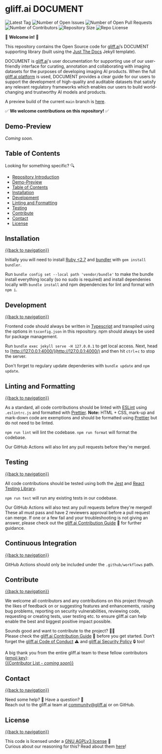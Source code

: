 # gliff.ai DOCUMENT

![Latest Tag](https://img.shields.io/github/v/tag/gliff-ai/document?&label=latest_tag&style=flat-square&color=f2f2f2) ![Number of Open Issues](https://img.shields.io/github/issues/gliff-ai/document?style=flat-square&color=yellow) ![Number of Open Pull Requests](https://img.shields.io/github/issues-pr/gliff-ai/document?style=flat-square&color=yellow) ![Number of Contributors](https://img.shields.io/github/contributors/gliff-ai/document?style=flat-square&color=yellow) ![Repository Size](https://img.shields.io/github/repo-size/gliff-ai/document?style=flat-square&color=red) ![Repo License](https://img.shields.io/github/license/gliff-ai/geolocation-map?color=0078FF&style=flat-square)

👋 **Welcome in!** 👋

This repository contains the Open Source code for [gliff.ai](https://gliff.ai)’s DOCUMENT supporting library (built using the [Just The Docs](https://pmarsceill.github.io/just-the-docs/) Jekyll template). 

DOCUMENT is [gliff.ai](https://gliff.ai)'s user documentation for supporting use of our user-friendly interface for curating, annotation and collaborating with imaging datasets for the purposes of developing imaging AI products. When the full [gliff.ai platform](https://gliff.ai/software/) is used, DOCUMENT provides a clear guide for our users to support the development of high-quality and auditable datasets that satisfy any relevant regulatory frameworks which enables our users to build world-changing and trustworthy AI models and products.

A preview build of the current `main` branch is [here](https://docs.gliff.app/).

✅ **We welcome contributions on this repository!** ✅

## Demo-Preview

_Coming soon._

## Table of Contents

Looking for something specific? 🔍

- [Repository Introduction](#gliffai-document)
- [Demo-Preview](#demo-preview)
- [Table of Contents](#table-of-contents)
- [Installation](#installation)
- [Development](#development)
- [Linting and Formatting](#linting-and-formatting)
- [Testing](#testing)
- [Contribute](#contribute)
- [Contact](#contact)
- [License](#license)

## Installation

[{{back to navigation}}](#table-of-contents)

Initially you will need to install [Ruby <2.7](https://www.ruby-lang.org/en/documentation/installation/) and [bundler](https://bundler.io/) with `gem install bundler`.

Run `bundle config set --local path 'vendor/bundle'` to make the bundle install everything locally (so no sudo is required) and install dependenies locally with `bundle install` and npm dependencies for lint and format with `npm i`.

## Development

[{{back to navigation}}](#table-of-contents)

Frontend code should always be written in [Typescript](https://www.typescriptlang.org/) and transpiled using the options in `tsconfig.json` in this repository. npm should always be used for package management.

Run `bundle exec jekyll serve -H 127.0.0.1` to get local access. Next, head to [http://127.0.0.1:4000/](http://127.0.0.1:4000/) and then hit `ctrl`+`c` to stop the server.

Don't forget to regulary update dependenies with `bundle update` and `npm update`.

## Linting and Formatting

[{{back to navigation}}](#table-of-contents)

As a standard, all code contributions should be linted with [ESLint](https://eslint.org/) using `.eslintrc.js` and formatted with [Prettier](https://prettier.io/). **Note:** HTML + CSS, mark-up and mark-down code are exemptions and should be formatted using [Prettier](https://prettier.io/) but do not need to be linted.

`npm run lint` will lint the codebase.
`npm run format` will format the codebase.

Our GitHub Actions will also lint any pull requests before they're merged.

## Testing

[{{back to navigation}}](#table-of-contents)

All code contributions should be tested using both the [Jest](https://jestjs.io/) and [React Testing Library](https://testing-library.com/docs/react-testing-library/intro/).

`npm run test` will run any existing tests in our codebase.

Our GitHub Actions will also test any pull requests before they're merged! These all must pass and have 2 reviewers approval before a pull request can merge. If one or a few fail and your troubleshooting is not giving an answer, please check out the [gliff.ai Contribution Guide](https://github.com/gliff-ai/.github/blob/main/CONTRIBUTING.md) 👋 for further guidance.

## Continuous Integration

[{{back to navigation}}](#table-of-contents)

GitHub Actions should only be included under the `.github/workflows` path.

## Contribute

[{{back to navigation}}](#table-of-contents)

We welcome all contributors and any contributions on this project through the likes of feedback on or suggesting features and enhancements, raising bug problems, reporting on security vulnerabilities, reviewing code, requesting or creating tests, user testing etc. to ensure gliff.ai can help enable the best and biggest positive impact possible. 

Sounds good and want to contribute to the project? 🧑‍💻 \
Please check the [gliff.ai Contribution Guide]((https://github.com/gliff-ai/.github/blob/main/CONTRIBUTING.md)) 👋 before you get started. Don’t forget the [gliff.ai Code of Conduct]((https://github.com/gliff-ai/.github/blob/main/CODE_OF_CONDUCT.md)) ⚠️ and  [gliff.ai Security Policy]((https://github.com/gliff-ai/.github/blob/main/SECURITY.md)) 🔒 too!

A big thank you from the entire gliff.ai team to these fellow contributors ([emoji key](https://allcontributors.org/docs/en/emoji-key)): \
[{{Contributor List - _coming soon_}}](https://github.com/all-contributors/all-contributors)

## Contact

[{{back to navigation}}](#table-of-contents)

Need some help? 🤔 Have a question? 🧠 \
Reach out to the gliff.ai team at [community@gliff.ai](mailto:community@gliff.ai?subject=[GitHub]) or on GitHub.

## License

[{{back to navigation}}](#table-of-contents)

This code is licensed under a [GNU AGPLv3 license](https://github.com/gliff-ai/document/blob/main/LICENSE) 📝 \
Curious about our reasoning for this? Read about them [here](https://gliff.ai/articles/open-source-license-gnu-agplv3/)!
